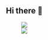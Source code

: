 <!-- ### Hi there 👋 -->
 
<h2 align="center"> Hi there 👋 </h2>

<p align="center">
	<!-- <a href="#"><img src="https://github-readme-stats.vercel.app/api?username=ak811&theme=github_dark&show_icons=true&count_private=true&hide=stars&custom_title=GitHub Stats" alt="My GitHub Stats"/></a>  
  	<br/> -->
	<a href="#"><img src="https://github-readme-streak-stats.herokuapp.com?user=ak811&theme=github-dark-blue"/></a>
	<br/>
  	<a href="#"><img src="https://github-readme-stats.vercel.app/api/top-langs/?username=ak811&theme=github_dark&layout=compact&card_width=445&alt="Most Used Languages"/></a>
</p>

<!--
- 🔭 I’m currently working on ...
- 🌱 I’m currently learning ...
- 👯 I’m looking to collaborate on ...
- 🤔 I’m looking for help with ...
- 💬 Ask me about ...
- 📫 How to reach me: ...
- 😄 Pronouns: ...
- ⚡ Fun fact: ...
-->

